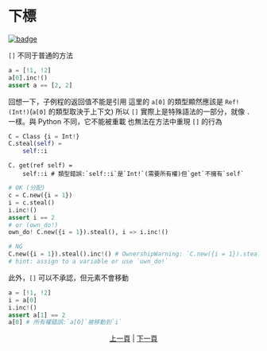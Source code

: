 # 下標

[![badge](https://img.shields.io/endpoint.svg?url=https%3A%2F%2Fgezf7g7pd5.execute-api.ap-northeast-1.amazonaws.com%2Fdefault%2Fsource_up_to_date%3Fowner%3Derg-lang%26repos%3Derg%26ref%3Dmain%26path%3Ddoc/EN/syntax/container_ownership.md%26commit_hash%3D20aa4f02b994343ab9600317cebafa2b20676467)](https://gezf7g7pd5.execute-api.ap-northeast-1.amazonaws.com/default/source_up_to_date?owner=erg-lang&repos=erg&ref=main&path=doc/EN/syntax/container_ownership.md&commit_hash=20aa4f02b994343ab9600317cebafa2b20676467)

`[]` 不同于普通的方法

```python
a = [!1, !2]
a[0].inc!()
assert a == [2, 2]
```

回想一下，子例程的返回值不能是引用
這里的 `a[0]` 的類型顯然應該是 `Ref!(Int!)`(`a[0]` 的類型取決于上下文)
所以 `[]` 實際上是特殊語法的一部分，就像 `.` 一樣。與 Python 不同，它不能被重載
也無法在方法中重現 `[]` 的行為

```python
C = Class {i = Int!}
C.steal(self) =
    self::i
```

```python,compile_fail
C. get(ref self) =
    self::i # 類型錯誤:`self::i`是`Int!`(需要所有權)但`get`不擁有`self`
```

```python
# OK (分配)
c = C.new({i = 1})
i = c.steal()
i.inc!()
assert i == 2
# or (own_do!)
own_do! C.new({i = 1}).steal(), i => i.inc!()
```

```python
# NG
C.new({i = 1}).steal().inc!() # OwnershipWarning: `C.new({i = 1}).steal()` is not owned by anyone
# hint: assign to a variable or use `uwn_do!`
```

此外，`[]` 可以不承認，但元素不會移動

```python
a = [!1, !2]
i = a[0]
i.inc!()
assert a[1] == 2
a[0] # 所有權錯誤:`a[0]`被移動到`i`
```

<p align='center'>
    <a href='./11_dict.md'>上一頁</a> | <a href='./13_tuple.md'>下一頁</a>
</p>
